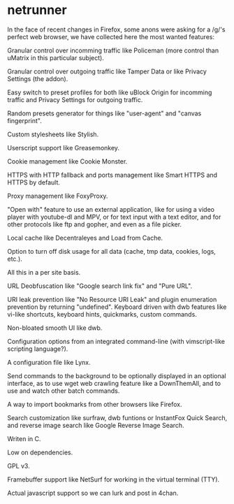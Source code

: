 # netrunner
In the face of recent changes in Firefox, some anons were asking for a /g/'s perfect web browser, we have collected here the most wanted features:

Granular control over incomming traffic like Policeman (more control than uMatrix in this particular subject).

Granular control over outgoing traffic like Tamper Data or like Privacy Settings (the addon).

Easy switch to preset profiles for both like uBlock Origin for incomming traffic and Privacy Settings for outgoing traffic.

Random presets generator for things like "user-agent" and "canvas fingerprint".

Custom stylesheets like Stylish.

Userscript support like Greasemonkey.

Cookie management like Cookie Monster.

HTTPS with HTTP fallback and ports management like Smart HTTPS and HTTPS by default.

Proxy management like FoxyProxy.

"Open with" feature to use an external application, like for using a video player with youtube-dl and MPV, or for text input with a text editor, and for other protocols like ftp and gopher, and even as a file picker.

Local cache like Decentraleyes and Load from Cache.

Option to turn off disk usage for all data (cache, tmp data, cookies, logs, etc.).

All this in a per site basis.

URL Deobfuscation like "Google search link fix" and "Pure URL".

URI leak prevention like "No Resource URI Leak" and plugin enumeration prevention by returning "undefined".
Keyboard driven with dwb features like vi-like shortcuts, keyboard hints, quickmarks, custom commands.

Non-bloated smooth UI like dwb.

Configuration options from an integrated command-line (with vimscript-like scripting language?).

A configuration file like Lynx.

Send commands to the background to be optionally displayed in an optional interface, as to use wget web crawling feature like a DownThemAll, and to use and watch other batch commands.

A way to import bookmarks from other browsers like Firefox.

Search customization like surfraw, dwb funtions or InstantFox Quick Search, and reverse image search like Google Reverse Image Search.

Writen in C.

Low on dependencies.

GPL v3.

Framebuffer support like NetSurf for working in the virtual terminal (TTY).

Actual javascript support so we can lurk and post in 4chan.
